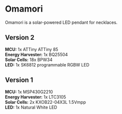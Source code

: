 # Omamori
Omamori is a solar-powered LED pendant for necklaces.



## Version 2

**MCU:** 1x ATTiny ATTiny 85  
**Energy Harvester:** 1x BQ25504  
**Solar Cells:** 18x BPW34  
**LED:** 1x SK6812 programmable RGBW LED  



## Version 1

**MCU:** 1x MSP430G2210  
**Energy Harvester:** 1x LTC3105  
**Solar Cells:** 2x KXOB22-04X3L 1.5Vmpp  
**LED:** 1x Natural White LED  



